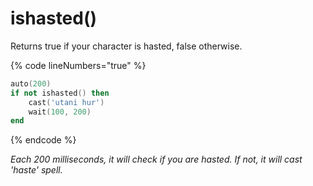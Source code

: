 # ishasted()

Returns true if your character is hasted, false otherwise.

{% code lineNumbers="true" %}
```lua
auto(200)
if not ishasted() then
    cast('utani hur')
    wait(100, 200)
end
```
{% endcode %}

_Each 200 milliseconds, it will check if you are hasted. If not, it will cast 'haste' spell._